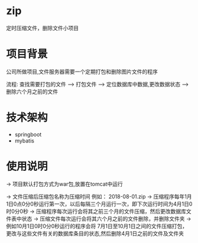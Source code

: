 # zip
定时压缩文件，删除文件小项目

# 项目背景
公司所做项目,文件服务器需要一个定期打包和删除图片文件的程序

流程:  查找需要打包的文件 ——>  打包文件  ——>  定位数据库中数据,更改数据状态  ——>  删除六个月之前的文件

# 技术架构
- springboot
- mybatis

# 使用说明
-> 项目默认打包方式为war包,放置在tomcat中运行

-> 文件压缩后压缩包名称为压缩时间 例如： 2018-08-01.zip
-> 压缩程序每年1月1日0点0分0秒运行第一次，以后每隔三个月运行一次，即下次运行时间为4月1日0时0分0秒
-> 压缩程序每次运行会将其之前三个月的文件压缩，然后更改数据库文件表中状态
-> 压缩文件每次运行会将其六个月之前的文件删除，并删除文件夹
-> 例如10月1日0时0分0秒运行的程序会将 7月1日至10月1日之间的文件压缩打包，更改与这些文件有关的数据库条目的状态,然后删除4月1日之前的文件及文件夹
